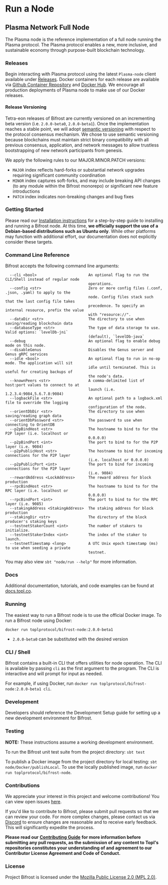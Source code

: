 # Run a Node

## Plasma Network Full Node

The Plasma node is the reference implementation of a full node running the Plasma protocol. The Plasma protocol enables a new, more inclusive, and sustainable economy through purpose-built blockchain technology.

### Releases

Begin interacting with Plasma protocol using the latest `Plasma-node` client available under [Releases](https://github.com/PlasmaLaboratories/plasma-node/releases/latest). Docker containers for each release are available via [Github Container Repository](https://github.com/Topl/Bifrost/pkgs/container/bifrost-node) and [Docker Hub](https://hub.docker.com/r/stratalab/plasma-node/tags). We encourage all production deployments of Plasma node to make use of our Docker releases.

#### Release Versioning

Tetra-eon releases of Bifrost are currently versioned on an incrementing beta version (i.e. `2.0.0-beta0`, `2.0.0-beta1`). Once the implementation reaches a stable point, we will adopt [semantic versioning](https://semver.org/) with respect to the protocol consensus mechanism. We chose to use semantic versioning because blockchains must maintain strict binary compatibility with all previous consensus, application, and network messages to allow trustless bootstrapping of new network participants from genesis.

We apply the following rules to our MAJOR.MINOR.PATCH versions:

* `MAJOR` index reflects hard-forks or substantial network upgrades requiring significant community coordination
* `MINOR` index captures soft-forks, and may include breaking API changes (to any module within the Bifrost monorepo) or significant new feature introductions
* `PATCH` index indicates non-breaking changes and bug fixes

### Getting Started

Please read our [Installation instructions](https://github.com/Topl/Bifrost/wiki/Install-and-Build) for a step-by-step guide to installing and running a Bifrost node. At this time, **we officially support the use of a Debian-based distributions such as Ubuntu only**. While other platforms may function with additional effort, our documentation does not explicitly consider these targets.

### Command Line Reference

Bifrost accepts the following command line arguments:

```
  --cli <bool>                       An optional flag to run the CLI/Shell instead of regular node
                                     operations.
  --config <str>                     Zero or more config files (.conf, .json, .yaml) to apply to the
                                     node. Config files stack such that the last config file takes
                                     precedence. To specify an internal resource, prefix the value
                                     with "resource://".
  --dataDir <str>                    The directory to use when saving/reading blockchain data
  --databaseType <str>               The type of data storage to use. Valid options: `levelDb-jni`
                                     (default), `levelDb-java`
  --debug                            An optional flag to enable debug mode on this node.
  --disableGenus                     Disables the Genus server and Genus gRPC services
  --idle <bool>                      An optional flag to run in no-op mode. The application will sit
                                     idle until terminated. This is useful for creating backups of
                                     the node's data.
  --knownPeers <str>                 A comma-delimited list of host:port values to connect to at
                                     launch (i.e. 1.2.3.4:9084,5.6.7.8:9084)
  --logbackFile <str>                An optional path to a logback.xml file to override the logging
                                     configuration of the node.
  --orientDbDir <str>                The directory to use when saving/reading graph data
  --orientDbPassword <str>           The password to use when connecting to OrientDB
  --p2pBindHost <str>                The hostname to bind to for the P2P layer (i.e. localhost or
                                     0.0.0.0)
  --p2pBindPort <int>                The port to bind to for the P2P layer (i.e. 9084)
  --p2pPublicHost <str>              The hostname to bind for incoming connections for the P2P layer
                                     (i.e. localhost or 0.0.0.0)
  --p2pPublicPort <int>              The port to bind for incoming connections for the P2P layer
                                     (i.e. 9084)
  --rewardAddress <LockAddress>      The reward address for block production
  --rpcBindHost <str>                The hostname to bind to for the RPC layer (i.e. localhost or
                                     0.0.0.0)
  --rpcBindPort <int>                The port to bind to for the RPC layer (i.e. 9085)
  --stakingAddress <StakingAddress>  The staking address for block production
  --stakingDir <str>                 The directory of the block producer's staking keys
  --testnetStakerCount <int>         The number of stakers to initialize.
  --testnetStakerIndex <int>         The index of the staker to launch.
  --testnetTimestamp <long>          A UTC Unix epoch timestamp (ms) to use when seeding a private
                                     testnet.
```

You may also view `sbt "node/run --help"` for more information.

### Docs

Additional documentation, tutorials, and code examples can be found at [docs.topl.co](http://docs.topl.co).

### Running

The easiest way to run a Bifrost node is to use the official Docker image. To run a Bifrost node using Docker:

`docker run toplprotocol/bifrost-node:2.0.0-beta1`

* `2.0.0-beta0` can be substituted with the desired version

### CLI / Shell

Bifrost contains a built-in CLI that offers utilities for node operation. The CLI is available by passing `cli` as the first argument to the program. The CLI is interactive and will prompt for input as needed.

For example, if using Docker, run `docker run toplprotocol/bifrost-node:2.0.0-beta1 cli`.

### Development

Developers should reference the Development Setup guide for setting up a new development environment for Bifrost.

### Testing

**NOTE:** These instructions assume a working development environment.

To run the Bifrost unit test suite from the project directory: `sbt test`

To publish a Docker image from the project directory for local testing: `sbt node/Docker/publishLocal`. To use the locally published image, run `docker run toplprotocol/bifrost-node`.

### Contributions

We appreciate your interest in this project and welcome contributions! You can view open issues [here](https://github.com/Topl/Bifrost/issues).

If you'd like to contribute to Bifrost, please submit pull requests so that we can review your code. For more complex changes, please contact us via [Discord](https://discord.gg/SjYVTBnsQR) to ensure changes are reasonable and to receive early feedback. This will significantly expedite the process.

**Please read our** [**Contributing Guide**](https://github.com/Topl/Bifrost/blob/main/.github/CONTRIBUTING.md) **for more information before submitting any pull requests, as the submission of any content to Topl's repositories constitutes your understanding of and agreement to our Contributor License Agreement and Code of Conduct.**

### License

Project Bifrost is licensed under the [Mozilla Public License 2.0 (MPL 2.0)](https://opensource.org/licenses/MPL-2.0).
